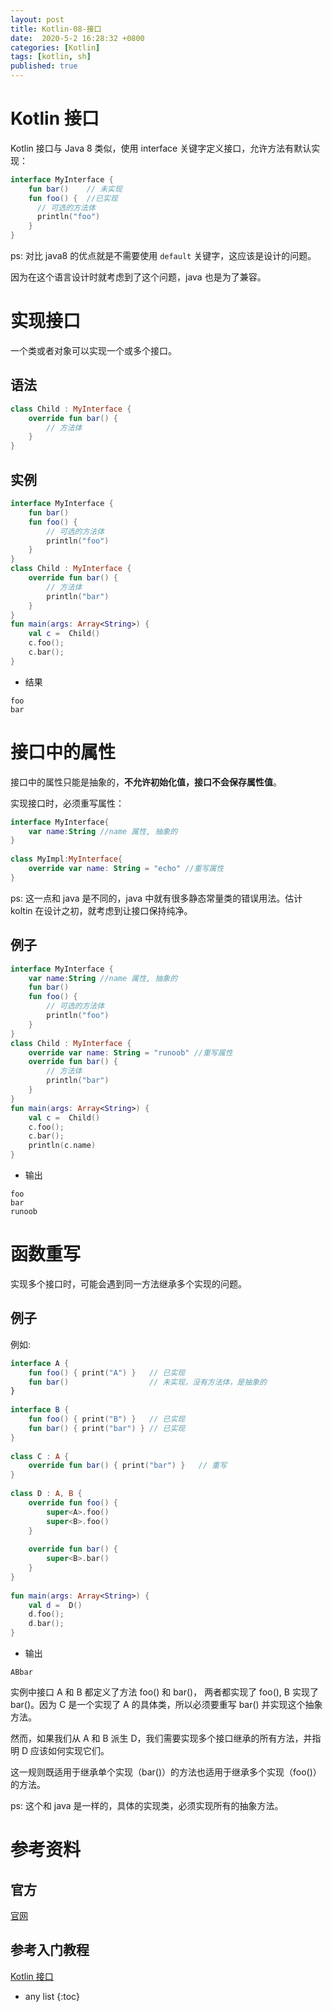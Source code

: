 ```yaml
---
layout: post
title: Kotlin-08-接口
date:  2020-5-2 16:28:32 +0800
categories: [Kotlin]
tags: [kotlin, sh]
published: true
---
```


# Kotlin 接口

Kotlin 接口与 Java 8 类似，使用 interface 关键字定义接口，允许方法有默认实现：

```kotlin
interface MyInterface {
    fun bar()    // 未实现
    fun foo() {  //已实现
      // 可选的方法体
      println("foo")
    }
}
```

ps: 对比 java8 的优点就是不需要使用 `default` 关键字，这应该是设计的问题。

因为在这个语言设计时就考虑到了这个问题，java 也是为了兼容。

# 实现接口

一个类或者对象可以实现一个或多个接口。

## 语法

```kotlin
class Child : MyInterface {
    override fun bar() {
        // 方法体
    }
}
```

## 实例

```kotlin
interface MyInterface {
    fun bar()
    fun foo() {
        // 可选的方法体
        println("foo")
    }
}
class Child : MyInterface {
    override fun bar() {
        // 方法体
        println("bar")
    }
}
fun main(args: Array<String>) {
    val c =  Child()
    c.foo();
    c.bar();
}
```

- 结果

```
foo
bar
```

# 接口中的属性

接口中的属性只能是抽象的，**不允许初始化值，接口不会保存属性值**。

实现接口时，必须重写属性：

```kotlin
interface MyInterface{
    var name:String //name 属性, 抽象的
}
 
class MyImpl:MyInterface{
    override var name: String = "echo" //重写属性
}
```

ps: 这一点和 java 是不同的，java 中就有很多静态常量类的错误用法。估计 koltin 在设计之初，就考虑到让接口保持纯净。

## 例子

```kotlin
interface MyInterface {
    var name:String //name 属性, 抽象的
    fun bar()
    fun foo() {
        // 可选的方法体
        println("foo")
    }
}
class Child : MyInterface {
    override var name: String = "runoob" //重写属性
    override fun bar() {
        // 方法体
        println("bar")
    }
}
fun main(args: Array<String>) {
    val c =  Child()
    c.foo();
    c.bar();
    println(c.name)
}
```

- 输出

```
foo
bar
runoob
```

# 函数重写

实现多个接口时，可能会遇到同一方法继承多个实现的问题。

## 例子

例如:

```kotlin
interface A {
    fun foo() { print("A") }   // 已实现
    fun bar()                  // 未实现，没有方法体，是抽象的
}
 
interface B {
    fun foo() { print("B") }   // 已实现
    fun bar() { print("bar") } // 已实现
}
 
class C : A {
    override fun bar() { print("bar") }   // 重写
}
 
class D : A, B {
    override fun foo() {
        super<A>.foo()
        super<B>.foo()
    }
 
    override fun bar() {
        super<B>.bar()
    }
}
 
fun main(args: Array<String>) {
    val d =  D()
    d.foo();
    d.bar();
}
```

- 输出

```
ABbar
```

实例中接口 A 和 B 都定义了方法 foo() 和 bar()， 两者都实现了 foo(), B 实现了 bar()。因为 C 是一个实现了 A 的具体类，所以必须要重写 bar() 并实现这个抽象方法。

然而，如果我们从 A 和 B 派生 D，我们需要实现多个接口继承的所有方法，并指明 D 应该如何实现它们。

这一规则既适用于继承单个实现（bar()）的方法也适用于继承多个实现（foo()）的方法。

ps: 这个和 java 是一样的，具体的实现类，必须实现所有的抽象方法。

# 参考资料

## 官方

[官网](http://www.kotlinlang.org/)

## 参考入门教程

[Kotlin 接口](https://www.runoob.com/kotlin/kotlin-interface.html)

* any list
{:toc}